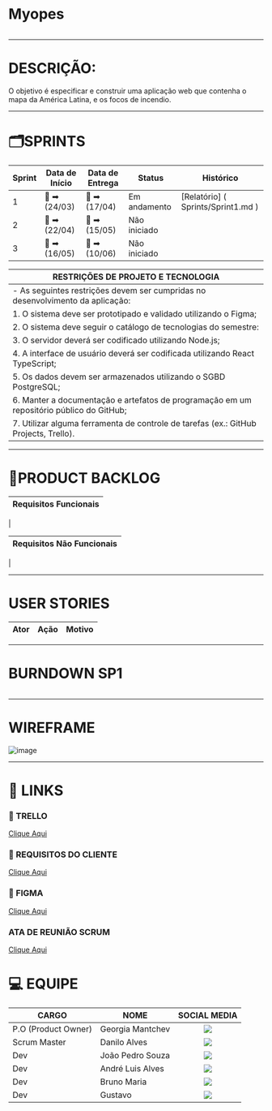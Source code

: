 # Myopes
<div align="middle">
</div>
<img src='' widht='200'/>
<div>

-----------------------------------------------------------------------------------
 
 <h1>DESCRIÇÃO:</h1>    
O objetivo é especificar e construir uma aplicação web que contenha o mapa da América Latina, e os focos de incendio.
</div>

-----------------------------------------------------------------------------------

# 🗂️SPRINTS
| Sprint | Data de Início | Data de Entrega | Status | Histórico |
|---------------------|--------------------|---------------------|--------------------|--------------------|  
|  1  | :calendar:  ➡ (24/03) | 📆 ➡ (17/04) | Em andamento | [Relatório] ( Sprints/Sprint1.md )          
|  2  | :calendar:  ➡ (22/04) | 📆 ➡ (15/05) | Não iniciado |
|  3  | :calendar:  ➡ (16/05) | 📆 ➡ (10/06) | Não iniciado |

|       RESTRIÇÕES DE PROJETO E TECNOLOGIA      |  
|-----------------------------------------------|
| - As seguintes restrições devem ser cumpridas no desenvolvimento da aplicação:     
| 1. O sistema deve ser prototipado e validado utilizando o Figma;
| 2. O sistema deve seguir o catálogo de tecnologias do semestre:
| 3. O servidor deverá ser codificado utilizando Node.js;
| 4. A interface de usuário deverá ser codificada utilizando React TypeScript;
| 5. Os dados devem ser armazenados utilizando o SGBD PostgreSQL;
| 6. Manter a documentação e artefatos de programação em um repositório público do GitHub;
| 7. Utilizar alguma ferramenta de controle de tarefas (ex.: GitHub Projects, Trello).

------------------------------------------------------------------------------------

# 📑PRODUCT BACKLOG
|  Requisitos Funcionais       |
|------------------------------|
|    

|   Requisitos Não Funcionais  |                                                                                                                 
|------------------------------|   
|  


-----------------------------------------------------------------------------------

# USER STORIES
|Ator          |Ação                         |Motivo                        |
|--------------|-----------------------------|------------------------------|

-------------------------------------------------------------------------------------------------

# BURNDOWN SP1
 <div align = center>
 <img src="">
 </div>

-----------------------------------------------------------------------------------

# WIREFRAME
![image]()

-----------------------------------------------------------------------------------

# 🔗 LINKS

### 🧮 TRELLO 
[Clique Aqui](https://trello.com/b/TGmc3l9T/firedod)

### 📖 REQUISITOS DO CLIENTE
[Clique Aqui]()

### 🎨 FIGMA
[Clique Aqui]()

### ATA DE REUNIÃO SCRUM 
[Clique Aqui]()

# :computer: EQUIPE

|CARGO | NOME| SOCIAL MEDIA |
|------|-----|:--------------:|
| P.O (Product Owner) |   Georgia Mantchev   |     <a target="_blank" href="/"><img  src="https://skillicons.dev/icons?i=github"></a>|    
| Scrum Master |   Danilo Alves   |     <a target="_blank" href="https://github.com/Danilo-Fatec"><img  src="https://skillicons.dev/icons?i=github"></a>|  
| Dev     |   João Pedro Souza  |     <a target="_blank" href=""><img src="https://skillicons.dev/icons?i=github"></a>|  
| Dev     |   André Luis Alves  |     <a target="_blank" href=""><img  src="https://skillicons.dev/icons?i=github"></a>|   
| Dev     |   Bruno Maria   |     <a target="_blank" href=""><img  src="https://skillicons.dev/icons?i=github"></a>|  
| Dev     |  Gustavo    |     <a target="_blank" href=""><img  src="https://skillicons.dev/icons?i=github"></a>|  
